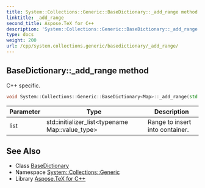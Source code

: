 ```yaml
---
title: System::Collections::Generic::BaseDictionary::_add_range method
linktitle: _add_range
second_title: Aspose.TeX for C++
description: 'System::Collections::Generic::BaseDictionary::_add_range method. C++ specific in C++.'
type: docs
weight: 200
url: /cpp/system.collections.generic/basedictionary/_add_range/
---
```

## BaseDictionary::_add_range method


C++ specific.

```cpp
void System::Collections::Generic::BaseDictionary<Map>::_add_range(std::initializer_list<typename Map::value_type> list)
```


| Parameter | Type | Description |
| --- | --- | --- |
| list | std::initializer_list\<typename Map::value_type\> | Range to insert into container. |

## See Also

* Class [BaseDictionary](../)
* Namespace [System::Collections::Generic](../../)
* Library [Aspose.TeX for C++](../../../)
